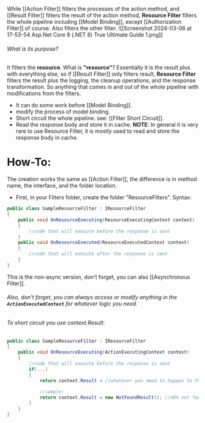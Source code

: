 While [[Action Filter]] filters the processes of the action method, and [[Result Filter]] filters the result of the action method, **Resource Filter** filters the whole pipeline including  [[Model Binding]], except [[Authorization Filter]] of course. Also filters the other filter.
![[Screenshot 2024-03-06 at 17-53-54 Asp.Net Core 8 (.NET 8) True Ultimate Guide 1.png]]
###### What is its purpose?
It filters the **resource**. What is **"resource"**? 
Essentially it is the result plus with everything else, so if [[Result Filter]] only filters result, **Resource Filter** filters the result plus the logging, the cleanup operations, and the response transformation. So anything that comes in and out of the whole pipeline with modifications from the filters.
- It can do some work before [[Model Binding]].
- modify the process of model binding.
- Short circuit the whole pipeline. see: [[Filter Short Circuit]].
- Read the response body and store it in cache.
**NOTE**: In general it is very rare to use Resource Filter, it is mostly used to read and store the response body in cache.
# How-To:
The creation works the same as [[Action Filter]], the difference is in method name, the interface, and the folder location.
- First, in your Filters folder, create the folder "ResourceFilters".
Syntax:
```c#
public class SampleResourceFilter : IResourceFilter
{
	public void OnResourceExecuting(ResourceExecutingContext context)
	{
		//code that will execute before the response is sent
	}
	public void OnResourceExecuted(ResourceExecutedContext context)
	{
		//code that will execute after the response is sent
	}
}
```
This is the non-async version, don't forget, you can also [[Asynchronous Filter]].
###### Also, don't forget, you can always access or modify anything in the **`ActionExecutedContext`** for whatever logic you need.

###### To short circuit you use context.Result:
```c#
public class SampleResourceFilter : IResourceFilter
{
	public void OnResourceExecuting(ActionExecutingContext context)
	{
		//code that will execute before the response is sent
		if(...)
		{
			return context.Result = //whatever you need to happen to the result
			
			//sample:
			return context.Result = new NotFoundResult(); //404 not found
		}
	}
}
```
